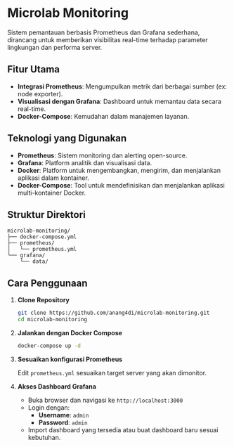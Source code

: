 
# Microlab Monitoring

Sistem pemantauan berbasis Prometheus dan Grafana sederhana, dirancang untuk memberikan visibilitas real-time terhadap parameter lingkungan dan performa server.

## Fitur Utama

- **Integrasi Prometheus**: Mengumpulkan metrik dari berbagai sumber (ex: node exporter).
- **Visualisasi dengan Grafana**: Dashboard untuk memantau data secara real-time.
- **Docker-Compose**: Kemudahan dalam manajemen layanan.

## Teknologi yang Digunakan

- **Prometheus**: Sistem monitoring dan alerting open-source.
- **Grafana**: Platform analitik dan visualisasi data.
- **Docker**: Platform untuk mengembangkan, mengirim, dan menjalankan aplikasi dalam kontainer.
- **Docker-Compose**: Tool untuk mendefinisikan dan menjalankan aplikasi multi-kontainer Docker.

## Struktur Direktori
```
microlab-monitoring/
├── docker-compose.yml
├── prometheus/
│   └── prometheus.yml
└── grafana/
    └── data/
```

## Cara Penggunaan

1. **Clone Repository**
	```bash
	git clone https://github.com/anang4di/microlab-monitoring.git
	cd microlab-monitoring
	```
2. **Jalankan dengan Docker Compose**
	```bash
	docker-compose up -d
	```
3. **Sesuaikan konfigurasi Prometheus**

	Edit `prometheus.yml` sesuaikan target server yang akan dimonitor.
	
5. **Akses Dashboard Grafana**
	-   Buka browser dan navigasi ke `http://localhost:3000`
    -   Login dengan:
        -   **Username**: `admin`
        -   **Password**: `admin`
    -   Import dashboard yang tersedia atau buat dashboard baru sesuai kebutuhan.
